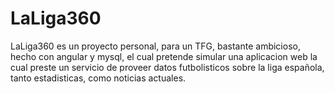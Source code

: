 # LaLiga360
LaLiga360 es un proyecto personal, para un TFG, bastante ambicioso, hecho con angular y mysql, el cual pretende simular una aplicacion web la cual preste un servicio de proveer datos futbolisticos sobre la liga española, tanto estadisticas, como noticias actuales.
